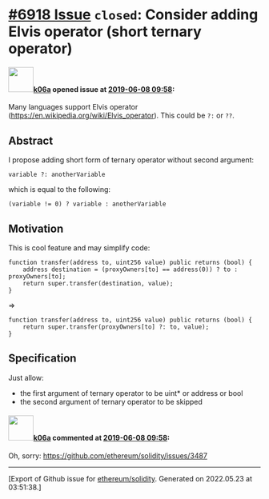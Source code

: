 # [\#6918 Issue](https://github.com/ethereum/solidity/issues/6918) `closed`: Consider adding Elvis operator (short ternary operator)

#### <img src="https://avatars.githubusercontent.com/u/702124?u=00e20e1963ccc9a908a5826b2d8c3b1b1f6acea4&v=4" width="50">[k06a](https://github.com/k06a) opened issue at [2019-06-08 09:58](https://github.com/ethereum/solidity/issues/6918):

Many languages support Elvis operator (https://en.wikipedia.org/wiki/Elvis_operator).
This could be `?:` or `??`.

## Abstract

I propose adding short form of ternary operator without second argument:
```
variable ?: anotherVariable
```
which is equal to the following:
```
(variable != 0) ? variable : anotherVariable
```

## Motivation

This is cool feature and may simplify code:
```
function transfer(address to, uint256 value) public returns (bool) {
    address destination = (proxyOwners[to] == address(0)) ? to : proxyOwners[to];
    return super.transfer(destination, value);
}
```
=>
```
function transfer(address to, uint256 value) public returns (bool) {
    return super.transfer(proxyOwners[to] ?: to, value);
}
```

## Specification

Just allow:
- the first argument of ternary operator to be uint* or address or bool
- the second argument of ternary operator to be skipped

#### <img src="https://avatars.githubusercontent.com/u/702124?u=00e20e1963ccc9a908a5826b2d8c3b1b1f6acea4&v=4" width="50">[k06a](https://github.com/k06a) commented at [2019-06-08 09:58](https://github.com/ethereum/solidity/issues/6918#issuecomment-500112045):

Oh, sorry: https://github.com/ethereum/solidity/issues/3487


-------------------------------------------------------------------------------



[Export of Github issue for [ethereum/solidity](https://github.com/ethereum/solidity). Generated on 2022.05.23 at 03:51:38.]
